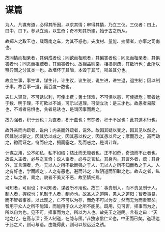 # 谋篇

为人，凡谋有道，必得其所因，以求其情；审得其情，乃立三仪。三仪者：曰上，曰中，曰下。参以立焉，以生奇；奇不知其所壅，始于古之所从。  

故郑人之取玉也，载司南之车，为其不惑也。夫度材、量能、揣情者，亦事之司南也。  

故同情而相亲者，其俱成者也；同欲而相疏者，其偏害者也；同恶而相亲者，其俱害者也；同恶而相疏者，其偏害者也。故相益则亲，相损则疏，其数行也：此所以察异同之分其类一也。故墙坏于其隙，本毁于其节，斯盖其分也。  

故变生事，事生谋，谋生计，计生议，议生说，说生进，进生退，退生制；因以制于事，故百事一道，而百度一数也。  

夫仁人轻货，不可诱以利，可使出费；勇士轻难，不可惧以患，可使据危；智者达于数、明于理，不可欺以不诚，可示以道理，可使立功：是三才也。故愚者易蔽也，不肖者易惧也，贪者易诱也，是谓因事而裁之。  

故为强者，积于弱也；为直者，积于曲也；有馀者，积于不足也：此其道术行也。  

故外亲而内疏者，说内；内亲而外疏者，说外。故因其疑以变之，因其见以然之，因其说以要之，因其势以成之，因其恶以权之，因其患以斥之；摩而恐之，高而动之，徵而证之，符而应之，拥而塞之，乱而惑之，是谓计谋。  

计谋之用，公不如私，私不如结；结比而无隙者也。正不如奇，奇流而不止者也。故说人主者，必与之言奇；说人臣者，必与之言私。其身内，其言外者，疏；其身外，其言深者，危。无以人之所不欲而强之于人，无以人之所不知而教之于人。人之有好也，学而顺之；人之有恶也，避而讳之：故阴道而阳取之也。故去之者，纵之；纵之者，乘之。貌者不美又不恶，故至情托焉。  

可知者，可用也；不可知者，谋者所不用也。故曰：事贵制人，而不贵见制于人。制人者，握权也；见制于人者，制命也。故圣人之道阴，愚人之道阳；智者事易，而不智者事难。以此观之，亡不可以为存，而危不可以为安；然而无为而贵智矣。智用于众人之所不能知，而能用于众人之所不能见。既用，见可否，择事而为之，所以自为也。见不可，择事而为之，所以为人也。故先王之道阴。言有之曰：“天地之化，在高与深；圣人制道，在隐与匿。”非独忠信仁义也，中正而已矣。道理达于此之义，则可与语。由能得此，则可以彀远近之诱。  